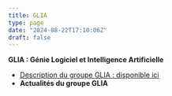 ```yaml
---
title: GLIA
type: page
date: "2024-08-22T17:10:06Z"
draft: false
---
```


**GLIA : Génie Logiciel et Intelligence Artificielle**

  * [Description du groupe GLIA : disponible ici](/group/glia/)
  * **Actualités du groupe GLIA**


